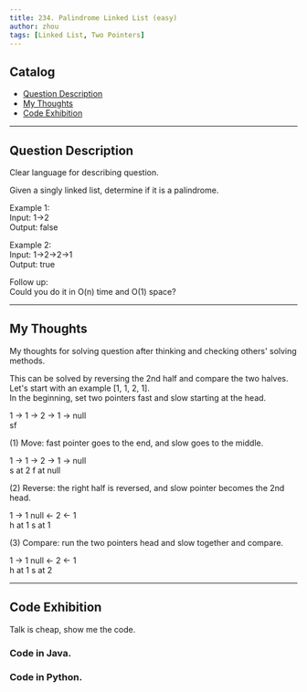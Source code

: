```yaml
---
title: 234. Palindrome Linked List (easy)                   
author: zhou      
tags: [Linked List, Two Pointers]            
---
```


       

## Catalog  
+ [Question Description](#partI)
+ [My Thoughts](#partII)
+ [Code Exhibition](#partIII)

----------------------------------

## Question Description
Clear language for describing question.    

Given a singly linked list, determine if it is a palindrome.      

Example 1:     
Input: 1->2    
Output: false   

Example 2:     
Input: 1->2->2->1    
Output: true    

Follow up:    
Could you do it in O(n) time and O(1) space?    


----------------------------------

## My Thoughts
My thoughts for solving question after thinking and checking others' solving methods.        

This can be solved by reversing the 2nd half and compare the two halves. Let's start with an example [1, 1, 2, 1].    
In the beginning, set two pointers fast and slow starting at the head.      

1 -> 1 -> 2 -> 1 -> null       
sf     

(1) Move: fast pointer goes to the end, and slow goes to the middle.     

1 -> 1 -> 2 -> 1 -> null      
          s at 2      f at null       
          
(2) Reverse: the right half is reversed, and slow pointer becomes the 2nd head.       

1 -> 1    null <- 2 <- 1             
h at 1                 s at 1         

(3) Compare: run the two pointers head and slow together and compare.     

1 -> 1    null <- 2 <- 1                
     h at 1       s at 2         


----------------------------------

## Code Exhibition
Talk is cheap, show me the code.    
### Code in Java.     



### Code in Python.   




